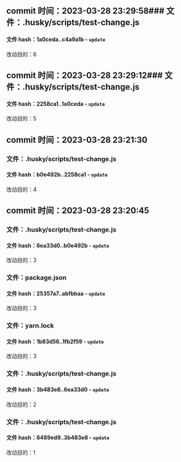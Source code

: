 ## commit 时间：2023-03-28 23:29:58### 文件：.husky/scripts/test-change.js

#### 文件 hash：1a0ceda..c4a9a1b - `update`

改动目的：6

## commit 时间：2023-03-28 23:29:12### 文件：.husky/scripts/test-change.js

#### 文件 hash：2258ca1..1a0ceda - `update`

改动目的：5

## commit 时间：2023-03-28 23:21:30

### 文件：.husky/scripts/test-change.js

#### 文件 hash：b0e492b..2258ca1 - `update`

改动目的：4

## commit 时间：2023-03-28 23:20:45

### 文件：.husky/scripts/test-change.js

#### 文件 hash：6ea33d0..b0e492b - `update`

改动目的：3

### 文件：package.json

#### 文件 hash：25357a7..abfbbaa - `update`

改动目的：3

### 文件：yarn.lock

#### 文件 hash：1b83d56..1fb2f59 - `update`

改动目的：3

### 文件：.husky/scripts/test-change.js

#### 文件 hash：3b483e8..6ea33d0 - `update`

改动目的：2

### 文件：.husky/scripts/test-change.js

#### 文件 hash：6489ed9..3b483e8 - `update`

改动目的：1
